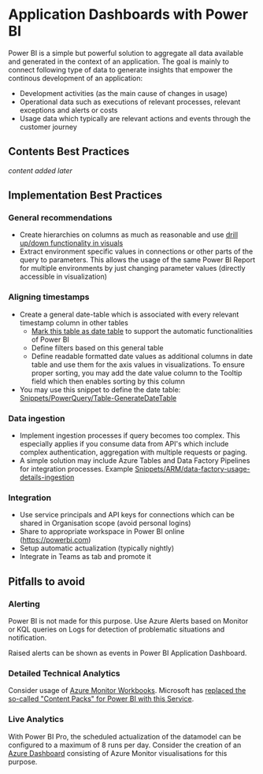 # Application Dashboards with Power BI
Power BI is a simple but powerful solution to aggregate all data available and generated in the context of an application. The goal is mainly to connect following type of data to generate insights that empower the continous development of an application:
* Development activities (as the main cause of changes in usage)
* Operational data such as executions of relevant processes, relevant exceptions and alerts or costs
* Usage data which typically are relevant actions and events through the customer journey

## Contents Best Practices
_content added later_

## Implementation Best Practices
### General recommendations
* Create hierarchies on columns as much as reasonable and use [drill up/down functionality in visuals](https://docs.microsoft.com/en-us/power-bi/create-reports/desktop-inline-hierarchy-labels)
* Extract environment specific values in connections or other parts of the query to parameters. This allows the usage of the same Power BI Report for multiple environments by just changing parameter values (directly accessible in visualization)

### Aligning timestamps
* Create a general date-table which is associated with every relevant timestamp column in other tables
  * [Mark this table as date table](https://docs.microsoft.com/en-us/power-bi/transform-model/desktop-date-tables) to support the automatic functionalities of Power BI
  * Define filters based on this general table
  * Define readable formatted date values as additional columns in date table and use them for the axis values in visualizations. To ensure proper sorting, you may add the date value column to the Tooltip field which then enables sorting by this column
* You may use this snippet to define the date table: [Snippets/PowerQuery/Table-GenerateDateTable](../../Snippets/PowerQuery/Table-GenerateDateTable.txt)

### Data ingestion
* Implement ingestion processes if query becomes too complex. This especially applies if you consume data from API's which include complex authentication, aggregation with multiple requests or paging.
* A simple solution may include Azure Tables and Data Factory Pipelines for integration processes. Example [Snippets/ARM/data-factory-usage-details-ingestion](../../Snippets/ARM/data-factory-usage-details-ingestion)

### Integration
* Use service principals and API keys for connections which can be shared in Organisation scope (avoid personal logins)
* Share to appropriate workspace in Power BI online (https://powerbi.com)
* Setup automatic actualization (typically nightly)
* Integrate in Teams as tab and promote it

## Pitfalls to avoid
### Alerting
Power BI is not made for this purpose. Use Azure Alerts based on Monitor or KQL queries on Logs for detection of problematic situations and notification.

Raised alerts can be shown as events in Power BI Application Dashboard.

### Detailed Technical Analytics
Consider usage of [Azure Monitor Workbooks](https://docs.microsoft.com/en-us/azure/azure-monitor/platform/workbooks-overview). Microsoft has [replaced the so-called "Content Packs" for Power BI with this Service](https://dirteam.com/sander/2019/11/14/getting-started-with-azure-monitor-workbooks-for-azure-active-directory).

### Live Analytics
With Power BI Pro, the scheduled actualization of the datamodel can be configured to a maximum of 8 runs per day. Consider the creation of an [Azure Dashboard](https://docs.microsoft.com/en-us/azure/azure-portal/azure-portal-dashboards) consisting of Azure Monitor visualisations for this purpose.